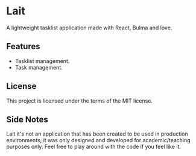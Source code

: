 # Lait
A lightweight tasklist application made with React, Bulma and love.

## Features
- Tasklist management.
- Task management.

## License
This project is licensed under the terms of the MIT license.

## Side Notes
Lait it's not an application that has been created to be used in production environments; it was only designed and developed for academic/teaching purposes only. Feel free to play around with the code if you feel like it.
